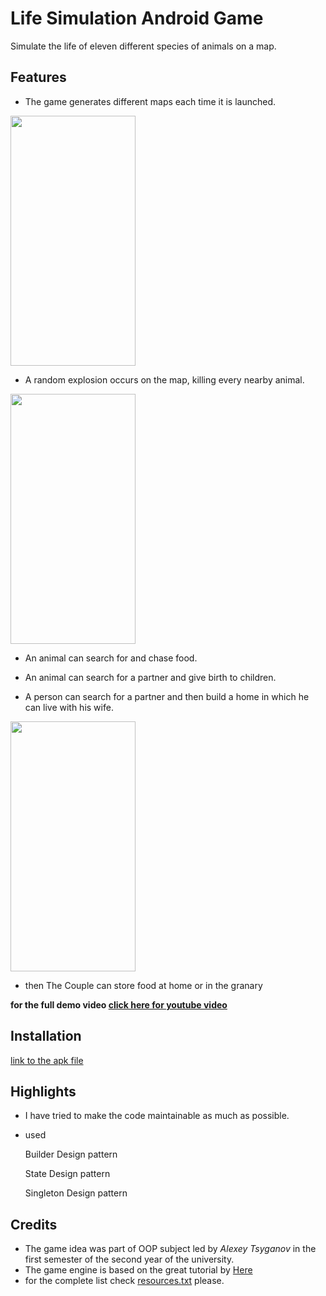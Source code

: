 # Life Simulation Android Game

Simulate the life of eleven different species of animals on a map.

## Features

* The game generates different maps each time it is launched.
<img src="https://github.com/AmrAbuelhamd/LifeSimulationAndroidGame/blob/master/DemoGifs/map.gif?raw=true" width="200" height="400"/>

* A random explosion occurs on the map, killing every nearby animal.
<img src="https://github.com/AmrAbuelhamd/LifeSimulationAndroidGame/blob/master/DemoGifs/explosion.gif?raw=true" width="200" height="400"/>

* An animal can search for and chase food.

* An animal can search for a partner and give birth to children.

* A person can search for a partner and then build a home in which he can live with his wife.
<img src="https://github.com/AmrAbuelhamd/LifeSimulationAndroidGame/blob/master/DemoGifs/perosnPartnerHouse.gif?raw=true" width="200" height="400"/>

* then The Couple can store food at home or in the granary

**for the full demo video [click here for youtube video](https://youtu.be/KIB0vrDfSJ0)**


## Installation
[link to the apk file](https://github.com/AmrAbuelhamd/LifeSimulationAndroidGame/blob/master/app/release/app-release.apk)


## Highlights
* I have tried to make the code maintainable as much as possible.
* used 

    Builder Design pattern
    
    State Design pattern
    
    Singleton Design pattern


## Credits
* The game idea was part of OOP subject led by _Alexey Tsyganov_ in the first semester of the second year of the university.
* The game engine is based on the great tutorial by [Here](https://o7planning.org/10521/android-2d-game-tutorial-for-beginners#a1815713)
* for the complete list check [resources.txt](https://github.com/AmrAbuelhamd/LifeSimulationAndroidGame/blob/master/resources.txt) please.
